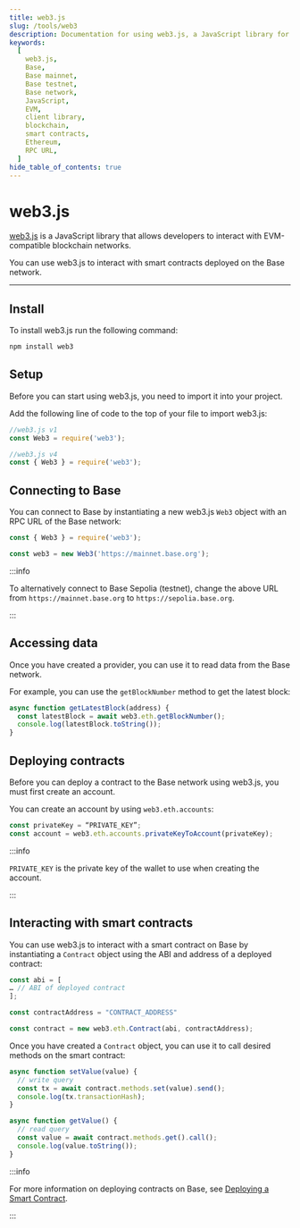 ```yaml
---
title: web3.js
slug: /tools/web3
description: Documentation for using web3.js, a JavaScript library for interacting with EVM-compatible blockchains. This page covers installation, setup, connecting to the Base network and interacting with smart contracts.
keywords:
  [
    web3.js,
    Base,
    Base mainnet,
    Base testnet,
    Base network,
    JavaScript,
    EVM,
    client library,
    blockchain,
    smart contracts,
    Ethereum,
    RPC URL,
  ]
hide_table_of_contents: true
---
```


# web3.js

[web3.js](https://web3js.org/) is a JavaScript library that allows developers to interact with EVM-compatible blockchain networks.

You can use web3.js to interact with smart contracts deployed on the Base network.

---

## Install

To install web3.js run the following command:

```bash
npm install web3
```

## Setup

Before you can start using web3.js, you need to import it into your project.

Add the following line of code to the top of your file to import web3.js:

```javascript
//web3.js v1
const Web3 = require('web3');

//web3.js v4
const { Web3 } = require('web3');
```

## Connecting to Base

You can connect to Base by instantiating a new web3.js `Web3` object with an RPC URL of the Base network:

```javascript
const { Web3 } = require('web3');

const web3 = new Web3('https://mainnet.base.org');
```

:::info

To alternatively connect to Base Sepolia (testnet), change the above URL from `https://mainnet.base.org` to `https://sepolia.base.org`.

:::

## Accessing data

Once you have created a provider, you can use it to read data from the Base network.

For example, you can use the `getBlockNumber` method to get the latest block:

```javascript
async function getLatestBlock(address) {
  const latestBlock = await web3.eth.getBlockNumber();
  console.log(latestBlock.toString());
}
```

## Deploying contracts

Before you can deploy a contract to the Base network using web3.js, you must first create an account.

You can create an account by using `web3.eth.accounts`:

```javascript
const privateKey = “PRIVATE_KEY”;
const account = web3.eth.accounts.privateKeyToAccount(privateKey);
```

:::info

`PRIVATE_KEY` is the private key of the wallet to use when creating the account.

:::

## Interacting with smart contracts

You can use web3.js to interact with a smart contract on Base by instantiating a `Contract` object using the ABI and address of a deployed contract:

```javascript
const abi = [
… // ABI of deployed contract
];

const contractAddress = "CONTRACT_ADDRESS"

const contract = new web3.eth.Contract(abi, contractAddress);
```

Once you have created a `Contract` object, you can use it to call desired methods on the smart contract:

```javascript
async function setValue(value) {
  // write query
  const tx = await contract.methods.set(value).send();
  console.log(tx.transactionHash);
}

async function getValue() {
  // read query
  const value = await contract.methods.get().call();
  console.log(value.toString());
}
```

:::info

For more information on deploying contracts on Base, see [Deploying a Smart Contract](/tutorials/deploy-with-hardhat).

:::
